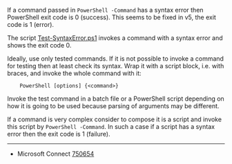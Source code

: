 
If a command passed in `PowerShell -Command` has a syntax error then PowerShell
exit code is 0 (success). This seems to be fixed in v5, the exit code is 1
(error).

The script [Test-SyntaxError.ps1](Test-SyntaxError.ps1) invokes a command with a syntax error and
shows the exit code 0.

Ideally, use only tested commands. If it is not possible to invoke a command
for testing then at least check its syntax. Wrap it with a script block, i.e.
with braces, and invoke the whole command with it:

```batchfile
    PowerShell [options] {<command>}
```

Invoke the test command in a batch file or a PowerShell script depending on how
it is going to be used because parsing of arguments may be different.

If a command is very complex consider to compose it is a script and invoke this
script by `PowerShell -Command`. In such a case if a script has a syntax error
then the exit code is 1 (failure).

---

- Microsoft Connect [750654](https://connect.microsoft.com/PowerShell/feedback/details/750654)
